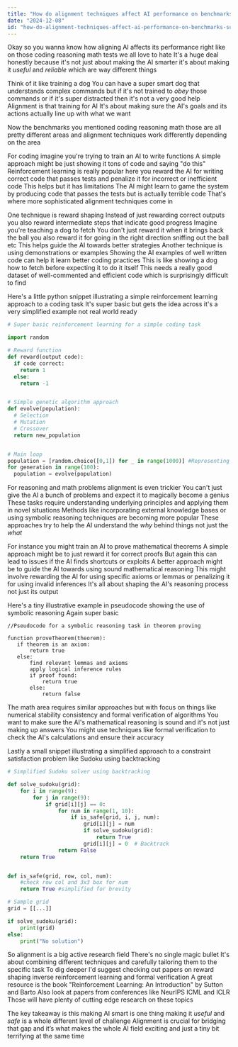 ```yaml
---
title: "How do alignment techniques affect AI performance on benchmarks such as coding, reasoning, and math tasks?"
date: "2024-12-08"
id: "how-do-alignment-techniques-affect-ai-performance-on-benchmarks-such-as-coding-reasoning-and-math-tasks"
---
```


Okay so you wanna know how aligning AI affects its performance right  like on those coding reasoning math tests we all love to hate  It's a huge deal honestly  because  it's not just about making the AI smarter it's about making it *useful* and *reliable* which are way different things

Think of it like training a dog  You can have a super smart dog that understands complex commands but if it's not trained to *obey* those commands or if it's super distracted then it's not a very good help  Alignment is that training for AI  It's about making sure the AI's goals and its actions actually line up with what we want

Now the benchmarks you mentioned coding reasoning math  those are all pretty different areas  and alignment techniques work differently depending on the area

For coding imagine you're trying to train an AI to write functions  A simple approach might be just showing it tons of code and saying "do this"  Reinforcement learning is really popular here  you reward the AI for writing correct code that passes tests and penalize it for incorrect or inefficient code  This helps but it has limitations  The AI might learn to game the system by producing code that passes the tests but is actually terrible code  That's where more sophisticated alignment techniques come in

One technique is reward shaping  Instead of just rewarding correct outputs you also reward intermediate steps that indicate good progress  Imagine you're teaching a dog to fetch  You don't just reward it when it brings back the ball you also reward it for going in the right direction sniffing out the ball etc  This helps guide the AI towards better strategies  Another technique is using demonstrations or examples  Showing the AI examples of well written code can help it learn better coding practices  This is like showing a dog how to fetch before expecting it to do it itself  This needs a really good dataset of well-commented and efficient code which is surprisingly difficult to find


Here's a little python snippet illustrating a simple reinforcement learning approach to a coding task  It's super basic but gets the idea across  it's a very simplified example not real world ready

```python
# Super basic reinforcement learning for a simple coding task

import random

# Reward function
def reward(output code):
  if code correct:
    return 1
  else:
    return -1


# Simple genetic algorithm approach
def evolve(population):
  # Selection
  # Mutation
  # Crossover
  return new_population


# Main loop
population = [random.choice([0,1]) for _ in range(1000)] #Representing code as binary for simplicity
for generation in range(100):
  population = evolve(population)
```

For reasoning and math problems alignment is even trickier  You can't just give the AI a bunch of problems and expect it to magically become a genius  These tasks require understanding underlying principles and applying them in novel situations  Methods like incorporating external knowledge bases or using symbolic reasoning techniques are becoming more popular  These approaches try to help the AI understand the *why* behind things not just the *what*

For instance you might train an AI to prove mathematical theorems  A simple approach might be to just reward it for correct proofs  But again this can lead to issues if the AI finds shortcuts or exploits  A better approach might be to guide the AI towards using sound mathematical reasoning  This might involve rewarding the AI for using specific axioms or lemmas  or penalizing it for using invalid inferences  It's all about shaping the AI's reasoning process not just its output


Here's a tiny illustrative example in pseudocode showing the use of symbolic reasoning  Again super basic


```
//Pseudocode for a symbolic reasoning task in theorem proving

function proveTheorem(theorem):
   if theorem is an axiom:
       return true
   else:
       find relevant lemmas and axioms
       apply logical inference rules
       if proof found:
           return true
       else:
           return false
```

The math area requires similar approaches  but with focus on things like numerical stability consistency and formal verification of algorithms  You want to make sure the AI's mathematical reasoning is sound and it's not just making up answers  You might use techniques like formal verification to check the AI's calculations and ensure their accuracy


Lastly  a small snippet illustrating a simplified approach to a constraint satisfaction problem like Sudoku using backtracking

```python
# Simplified Sudoku solver using backtracking

def solve_sudoku(grid):
    for i in range(9):
        for j in range(9):
            if grid[i][j] == 0:
                for num in range(1, 10):
                    if is_safe(grid, i, j, num):
                        grid[i][j] = num
                        if solve_sudoku(grid):
                            return True
                        grid[i][j] = 0  # Backtrack
                return False
    return True


def is_safe(grid, row, col, num):
    #check row col and 3x3 box for num
    return True #simplified for brevity

# Sample grid 
grid = [[...]]

if solve_sudoku(grid):
    print(grid)
else:
    print("No solution")

```

So alignment is a big active research field   There's no single magic bullet  It's about combining different techniques and carefully tailoring them to the specific task  To dig deeper I'd suggest checking out papers on reward shaping  inverse reinforcement learning  and formal verification   A great resource is the book "Reinforcement Learning: An Introduction" by Sutton and Barto  Also look at papers from conferences like NeurIPS  ICML and ICLR   Those will have plenty of  cutting edge research on these topics


The key takeaway is this making AI smart is one thing  making it *useful* and *safe* is a whole different level of challenge  Alignment is crucial for bridging that gap  and it’s what makes the whole AI field exciting and just a tiny bit terrifying at the same time
